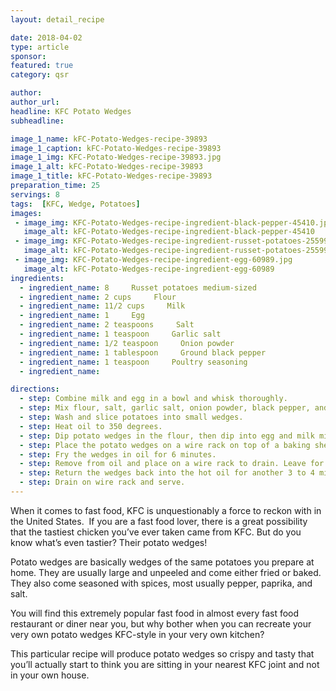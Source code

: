 ```yaml
---
layout: detail_recipe

date: 2018-04-02
type: article
sponsor: 
featured: true
category: qsr

author:  
author_url: 
headline: KFC Potato Wedges
subheadline: 

image_1_name: kFC-Potato-Wedges-recipe-39893
image_1_caption: kFC-Potato-Wedges-recipe-39893
image_1_img: KFC-Potato-Wedges-recipe-39893.jpg
image_1_alt: kFC-Potato-Wedges-recipe-39893
image_1_title: kFC-Potato-Wedges-recipe-39893
preparation_time: 25
servings: 8
tags:  [KFC, Wedge, Potatoes]
images: 
 - image_img: KFC-Potato-Wedges-recipe-ingredient-black-pepper-45410.jpg
   image_alt: kFC-Potato-Wedges-recipe-ingredient-black-pepper-45410
 - image_img: KFC-Potato-Wedges-recipe-ingredient-russet-potatoes-25599.jpg
   image_alt: kFC-Potato-Wedges-recipe-ingredient-russet-potatoes-25599
 - image_img: KFC-Potato-Wedges-recipe-ingredient-egg-60989.jpg
   image_alt: kFC-Potato-Wedges-recipe-ingredient-egg-60989
ingredients:
  - ingredient_name: 8     Russet potatoes medium-sized
  - ingredient_name: 2 cups     Flour
  - ingredient_name: 11/2 cups     Milk
  - ingredient_name: 1     Egg
  - ingredient_name: 2 teaspoons     Salt
  - ingredient_name: 1 teaspoon     Garlic salt
  - ingredient_name: 1/2 teaspoon     Onion powder
  - ingredient_name: 1 tablespoon     Ground black pepper
  - ingredient_name: 1 teaspoon     Poultry seasoning
  - ingredient_name:      

directions:
  - step: Combine milk and egg in a bowl and whisk thoroughly.
  - step: Mix flour, salt, garlic salt, onion powder, black pepper, and poultry seasoning in a separate bowl.
  - step: Wash and slice potatoes into small wedges.
  - step: Heat oil to 350 degrees.
  - step: Dip potato wedges in the flour, then dip into egg and milk mixture, and then back into the flour.
  - step: Place the potato wedges on a wire rack on top of a baking sheet and allow them to dry.
  - step: Fry the wedges in oil for 6 minutes.
  - step: Remove from oil and place on a wire rack to drain. Leave for 5 minutes.
  - step: Return the wedges back into the hot oil for another 3 to 4 minutes for a crispier outcome.
  - step: Drain on wire rack and serve.
---
```

	
When it comes to fast food, KFC is unquestionably a force to reckon with in the United States.&nbsp; If you are a fast food lover, there is a great possibility that the tastiest chicken you&rsquo;ve ever taken came from KFC. But do you know what&rsquo;s even tastier? Their potato wedges!

<!--more-->Potato wedges are basically wedges of the same potatoes you prepare at home. They are usually large and unpeeled and come either fried or baked. They also come seasoned with spices, most usually pepper, paprika, and salt.

You will find this extremely popular fast food in almost every fast food restaurant or diner near you, but why bother when you can recreate your very own potato wedges KFC-style in your very own kitchen?

This particular recipe will produce potato wedges so crispy and tasty that you&rsquo;ll actually start to think you are sitting in your nearest KFC joint and not in your own house.